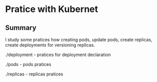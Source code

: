 # Pratice with Kubernet


## Summary

I study some pratices how creating pods, update pods, create replicas, create deployments for versioning replicas.

./deployment - pratices for deployment declaration

./pods - pods pratices

./replicas - replicas pratices





